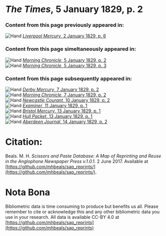 # *The Times*, 5 January 1829, p. 2  
  
### Content from this page previously appeared in:  
![Hand](http://scissorsandpaste.net/wp-content/uploads/2017/06/smallhandpointer.png) [*Liverpool Mercury*, 2 January 1829, p. 6](https://mhbeals.github.io/sap_html/Liverpool-Mercury/Liverpool-Mercury-2-January-1829-p-6)  
  
### Content from this page simeltaneously appeared in:  
![Hand](http://scissorsandpaste.net/wp-content/uploads/2017/06/smallhandpointer.png) [*Morning Chronicle*, 5 January 1829, p. 2](https://mhbeals.github.io/sap_html/Morning-Chronicle/Morning-Chronicle-5-January-1829-p-2)  
![Hand](http://scissorsandpaste.net/wp-content/uploads/2017/06/smallhandpointer.png) [*Morning Chronicle*, 5 January 1829, p. 3](https://mhbeals.github.io/sap_html/Morning-Chronicle/Morning-Chronicle-5-January-1829-p-3)  
  
### Content from this page subsequently appeared in:  
![Hand](http://scissorsandpaste.net/wp-content/uploads/2017/06/smallhandpointer.png) [*Derby Mercury*, 7 January 1829, p. 2](https://mhbeals.github.io/sap_html/Derby-Mercury/Derby-Mercury-7-January-1829-p-2)  
![Hand](http://scissorsandpaste.net/wp-content/uploads/2017/06/smallhandpointer.png) [*Morning Chronicle*, 7 January 1829, p. 2](https://mhbeals.github.io/sap_html/Morning-Chronicle/Morning-Chronicle-7-January-1829-p-2)  
![Hand](http://scissorsandpaste.net/wp-content/uploads/2017/06/smallhandpointer.png) [*Newcastle Courant*, 10 January 1829, p. 2](https://mhbeals.github.io/sap_html/Newcastle-Courant/Newcastle-Courant-10-January-1829-p-2)  
![Hand](http://scissorsandpaste.net/wp-content/uploads/2017/06/smallhandpointer.png) [*Examiner*, 11 January 1829, p. 1](https://mhbeals.github.io/sap_html/Examiner/Examiner-11-January-1829-p-1)  
![Hand](http://scissorsandpaste.net/wp-content/uploads/2017/06/smallhandpointer.png) [*Bristol Mercury*, 13 January 1829, p. 1](https://mhbeals.github.io/sap_html/Bristol-Mercury/Bristol-Mercury-13-January-1829-p-1)  
![Hand](http://scissorsandpaste.net/wp-content/uploads/2017/06/smallhandpointer.png) [*Hull Packet*, 13 January 1829, p. 1](https://mhbeals.github.io/sap_html/Hull-Packet/Hull-Packet-13-January-1829-p-1)  
![Hand](http://scissorsandpaste.net/wp-content/uploads/2017/06/smallhandpointer.png) [*Aberdeen Journal*, 14 January 1829, p. 2](https://mhbeals.github.io/sap_html/Aberdeen-Journal/Aberdeen-Journal-14-January-1829-p-2)  


# Citation: 

Beals. M. H. *Scissors and Paste Database: A Map of Reprinting and Reuse in the Anglophone Newspaper Press v.1.0.1.* 2 June 2017. Available at [https://github.com/mhbeals/sap_reprints/](https://github.com/mhbeals/sap_reprints/). 

# Nota Bona

Bibliometric data is time consuming to produce but benefits us all. Please remember to cite or acknowledge this and any other bibliometric data you use in your research. All data is available CC-BY 4.0 at [https://github.com/mhbeals/sap_reprints](https://github.com/mhbeals/sap_reprints)